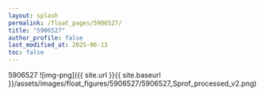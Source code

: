 ```yaml
---
layout: splash
permalink: /float_pages/5906527/
title: "5906527"
author_profile: false
last_modified_at: 2025-06-13
toc: false
---
```

 
5906527
![img-png]({{ site.url }}{{ site.baseurl }}/assets/images/float_figures/5906527/5906527_Sprof_processed_v2.png)